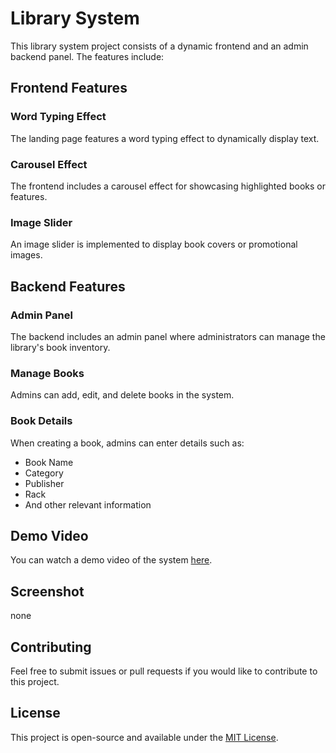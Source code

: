 # Library System

This library system project consists of a dynamic frontend and an admin backend panel. The features include:

## Frontend Features

### Word Typing Effect
The landing page features a word typing effect to dynamically display text.

### Carousel Effect
The frontend includes a carousel effect for showcasing highlighted books or features.

### Image Slider
An image slider is implemented to display book covers or promotional images.

## Backend Features

### Admin Panel
The backend includes an admin panel where administrators can manage the library's book inventory.

### Manage Books
Admins can add, edit, and delete books in the system.

### Book Details
When creating a book, admins can enter details such as:
- Book Name
- Category
- Publisher
- Rack
- And other relevant information

## Demo Video

You can watch a demo video of the system [here](https://drive.google.com/file/d/1kG8etG9joTZOKF_UKFKhPCQyj8y_ufee/view?usp=sharing).

## Screenshot

none

## Contributing

Feel free to submit issues or pull requests if you would like to contribute to this project.

## License

This project is open-source and available under the [MIT License](LICENSE).
